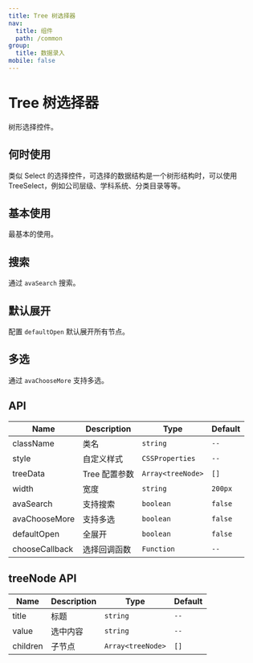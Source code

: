 ```yaml
---
title: Tree 树选择器
nav:
  title: 组件
  path: /common
group:
  title: 数据录入
mobile: false
---
```


# Tree 树选择器

树形选择控件。

## 何时使用

类似 Select 的选择控件，可选择的数据结构是一个树形结构时，可以使用 TreeSelect，例如公司层级、学科系统、分类目录等等。

## 基本使用

最基本的使用。

<code src="./demos/index1.tsx"></code>

## 搜索

通过 `avaSearch` 搜索。

<code src="./demos/index2.tsx"></code>

## 默认展开

配置 `defaultOpen` 默认展开所有节点。

<code src="./demos/index3.tsx"></code>

## 多选

通过 `avaChooseMore` 支持多选。

<code src="./demos/index4.tsx"></code>

## API

| Name           | Description   | Type              | Default |
| -------------- | ------------- | ----------------- | ------- |
| className      | 类名          | `string`          | `--`    |
| style          | 自定义样式    | `CSSProperties`   | `--`    |
| treeData       | Tree 配置参数 | `Array<treeNode>` | `[]`    |
| width          | 宽度          | `string`          | `200px` |
| avaSearch      | 支持搜索      | `boolean`         | `false` |
| avaChooseMore  | 支持多选      | `boolean`         | `false` |
| defaultOpen    | 全展开        | `boolean`         | `false` |
| chooseCallback | 选择回调函数  | `Function`        | `--`    |

## treeNode API

| Name     | Description | Type              | Default |
| -------- | ----------- | ----------------- | ------- |
| title    | 标题        | `string`          | `--`    |
| value    | 选中内容    | `string`          | `--`    |
| children | 子节点      | `Array<treeNode>` | `[]`    |

